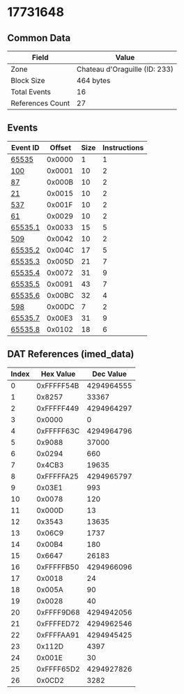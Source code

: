 # 17731648

## Common Data

| Field            | Value                         |
|------------------|-------------------------------|
| Zone             | Chateau d'Oraguille (ID: 233) |
| Block Size       | 464 bytes                     |
| Total Events     | 16                            |
| References Count | 27                            |

## Events

| Event ID                | Offset   |   Size |   Instructions |
|-------------------------|----------|--------|----------------|
| [65535](./65535.md)     | 0x0000   |      1 |              1 |
| [100](./100.md)         | 0x0001   |     10 |              2 |
| [87](./87.md)           | 0x000B   |     10 |              2 |
| [21](./21.md)           | 0x0015   |     10 |              2 |
| [537](./537.md)         | 0x001F   |     10 |              2 |
| [61](./61.md)           | 0x0029   |     10 |              2 |
| [65535.1](./65535.1.md) | 0x0033   |     15 |              5 |
| [509](./509.md)         | 0x0042   |     10 |              2 |
| [65535.2](./65535.2.md) | 0x004C   |     17 |              5 |
| [65535.3](./65535.3.md) | 0x005D   |     21 |              7 |
| [65535.4](./65535.4.md) | 0x0072   |     31 |              9 |
| [65535.5](./65535.5.md) | 0x0091   |     43 |              7 |
| [65535.6](./65535.6.md) | 0x00BC   |     32 |              4 |
| [598](./598.md)         | 0x00DC   |      7 |              2 |
| [65535.7](./65535.7.md) | 0x00E3   |     31 |              9 |
| [65535.8](./65535.8.md) | 0x0102   |     18 |              6 |

## DAT References (imed_data)

|   Index | Hex Value   |   Dec Value |
|---------|-------------|-------------|
|       0 | 0xFFFFF54B  |  4294964555 |
|       1 | 0x8257      |       33367 |
|       2 | 0xFFFFF449  |  4294964297 |
|       3 | 0x0000      |           0 |
|       4 | 0xFFFFF63C  |  4294964796 |
|       5 | 0x9088      |       37000 |
|       6 | 0x0294      |         660 |
|       7 | 0x4CB3      |       19635 |
|       8 | 0xFFFFFA25  |  4294965797 |
|       9 | 0x03E1      |         993 |
|      10 | 0x0078      |         120 |
|      11 | 0x000D      |          13 |
|      12 | 0x3543      |       13635 |
|      13 | 0x06C9      |        1737 |
|      14 | 0x00B4      |         180 |
|      15 | 0x6647      |       26183 |
|      16 | 0xFFFFFB50  |  4294966096 |
|      17 | 0x0018      |          24 |
|      18 | 0x005A      |          90 |
|      19 | 0x0028      |          40 |
|      20 | 0xFFFF9D68  |  4294942056 |
|      21 | 0xFFFFED72  |  4294962546 |
|      22 | 0xFFFFAA91  |  4294945425 |
|      23 | 0x112D      |        4397 |
|      24 | 0x001E      |          30 |
|      25 | 0xFFFF65D2  |  4294927826 |
|      26 | 0x0CD2      |        3282 |
